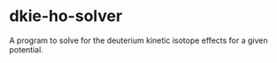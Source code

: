 # dkie-ho-solver
A program to solve for the deuterium kinetic isotope effects for a given potential.
